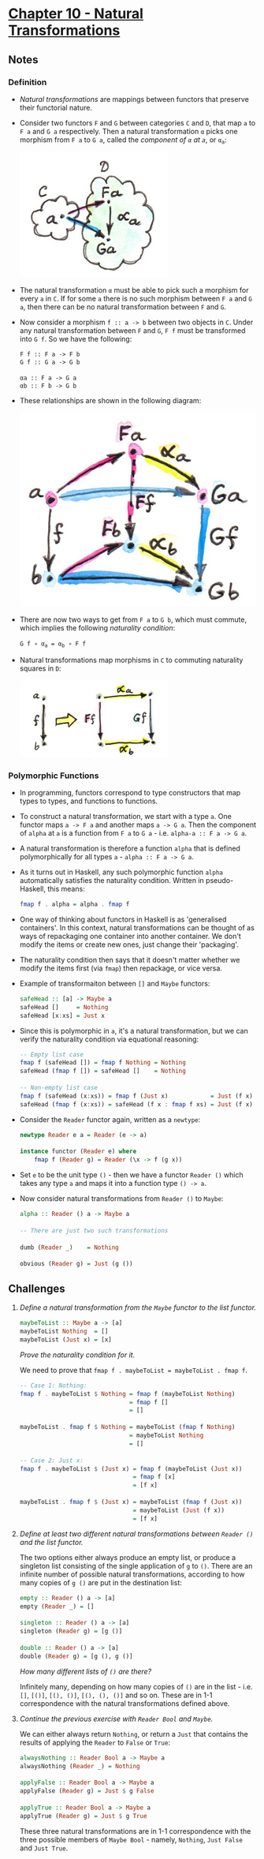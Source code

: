 # [Chapter 10 - Natural Transformations](https://bartoszmilewski.com/2015/04/07/natural-transformations)

## Notes

### Definition

- _Natural transformations_ are mappings between functors that preserve their
  functorial nature.

- Consider two functors `F` and `G` between categories `C` and `D`, that map `a`
  to `F a` and `G a` respectively.  Then a natural transformation `α` picks one
  morphism from `F a` to `G a`, called the _component of `α` at `a`_, or
  <code>α<sub>a</sub></code>:

  ![Natural Transformation](images/natural-transformation.jpg)

- The natural transformation `α` must be able to pick such a morphism for every
  `a` in `C`.  If for some `a` there is no such morphism between `F a` and `G
  a`, then there can be no natural transformation between `F` and `G`.

- Now consider a morphism `f :: a -> b` between two objects in `C`.  Under any
  natural transformation between `F` and `G`, `F f` must be transformed into `G
  f`.  So we have the following:

    ```
    F f :: F a -> F b
    G f :: G a -> G b

    αa :: F a -> G a
    αb :: F b -> G b
    ```

- These relationships are shown in the following diagram:

  ![Naturality Condition](images/naturality-condition.jpg)

- There are now two ways to get from `F a` to `G b`, which must commute, which
  implies the following _naturality condition_:

  <code>G f ∘ α<sub>a</sub> = α<sub>b</sub> ∘ F f</code>

- Natural transformations map morphisms in `C` to commuting naturality squares
  in `D`:

  ![Commuting Naturality Square](images/commuting-naturality-square.jpg)



### Polymorphic Functions

- In programming, functors correspond to type constructors that map types to
  types, and functions to functions.

- To construct a natural transformation, we start with a type `a`.  One functor
  maps `a -> F a` and another maps `a -> G a`.  Then the component of `alpha` at
  `a` is a function from `F a` to `G a` - i.e. `alpha-a :: F a -> G a`.

- A natural transformation is therefore a function `alpha` that is defined
  polymorphically for all types `a` - `alpha :: F a -> G a`.

- As it turns out in Haskell, any such polymorphic function `alpha`
  automatically satisfies the naturality condition.  Written in pseudo-Haskell,
  this means:

    ```haskell
    fmap f . alpha = alpha . fmap f
    ```

- One way of thinking about functors in Haskell is as 'generalised containers'.
  In this context, natural transformations can be thought of as ways of
  repackaging one container into another container.  We don't modify the items
  or create new ones, just change their 'packaging'.

- The naturality condition then says that it doesn't matter whether we modify
  the items first (via `fmap`) then repackage, or vice versa.

- Example of transformaiton between `[]` and `Maybe` functors:

    ```haskell
    safeHead :: [a] -> Maybe a
    safeHead []     = Nothing
    safeHead [x:xs] = Just x
    ```

- Since this is polymorphic in `a`, it's a natural transformation, but we can
  verify the naturality condition via equational reasoning:

    ```haskell
    -- Empty list case
    fmap f (safeHead []) = fmap f Nothing = Nothing
    safeHead (fmap f []) = safeHead []    = Nothing

    -- Non-empty list case
    fmap f (safeHead (x:xs)) = fmap f (Just x)            = Just (f x)
    safeHead (fmap f (x:xs)) = safeHead (f x : fmap f xs) = Just (f x)
    ```

- Consider the `Reader` functor again, written as a `newtype`:

    ```haskell
    newtype Reader e a = Reader (e -> a)

    instance functor (Reader e) where
        fmap f (Reader g) = Reader (\x -> f (g x))
    ```

- Set `e` to be the unit type `()` - then we have a functor `Reader ()` which
  takes any type `a` and maps it into a function type `() -> a`.

- Now consider natural transformations from `Reader ()` to `Maybe`:

    ```haskell
    alpha :: Reader () a -> Maybe a

    -- There are just two such transformations

    dumb (Reader _)    = Nothing

    obvious (Reader g) = Just (g ())
    ```


## Challenges

1. _Define a natural transformation from the `Maybe` functor to the list functor._

    ```haskell
    maybeToList :: Maybe a -> [a]
    maybeToList Nothing  = []
    maybeToList (Just x) = [x]
    ```

   _Prove the naturality condition for it._

    We need to prove that `fmap f . maybeToList = maybeToList . fmap f`.

    ```haskell
    -- Case 1: Nothing:
    fmap f . maybeToList $ Nothing = fmap f (maybeToList Nothing)
                                   = fmap f []
                                   = []

    maybeToList . fmap f $ Nothing = maybeToList (fmap f Nothing)
                                   = maybeToList Nothing
                                   = []

    -- Case 2: Just x:
    fmap f . maybeToList $ (Just x) = fmap f (maybeToList (Just x))
                                    = fmap f [x]
                                    = [f x]

    maybeToList . fmap f $ (Just x) = maybeToList (fmap f (Just x))
                                    = maybeToList (Just (f x))
                                    = [f x]
    ```

2. _Define at least two different natural transformations between `Reader ()`
   and the list functor._

    The two options either always produce an empty list, or produce a singleton
    list consisting of the single application of `g` to `()`.  There are an
    infinite number of possible natural transformations, according to how many
    copies of `g ()` are put in the destination list:

    ```haskell
    empty :: Reader () a -> [a]
    empty (Reader _) = []

    singleton :: Reader () a -> [a]
    singleton (Reader g) = [g ()]

    double :: Reader () a -> [a]
    double (Reader g) = [g (), g ()]
    ```

    _How many different lists of `()` are there?_

    Infinitely many, depending on how many copies of `()` are in the list - i.e.
    `[]`, `[()]`, `[(), ()]`, `[(), (), ()]` and so on.  These are in 1-1
    correspondence with the natural transformations defined above.

3. _Continue the previous exercise with `Reader Bool` and `Maybe`._

    We can either always return `Nothing`, or return a `Just` that contains the
    results of applying the `Reader` to `False` or `True`:

    ```haskell
    alwaysNothing :: Reader Bool a -> Maybe a
    alwaysNothing (Reader _) = Nothing

    applyFalse :: Reader Bool a -> Maybe a
    applyFalse (Reader g) = Just $ g False

    applyTrue :: Reader Bool a -> Maybe a
    applyTrue (Reader g) = Just $ g True
    ```

    These three natural transformations are in 1-1 correspondence with the three
    possible members of `Maybe Bool` - namely, `Nothing`, `Just False` and `Just
    True`.
